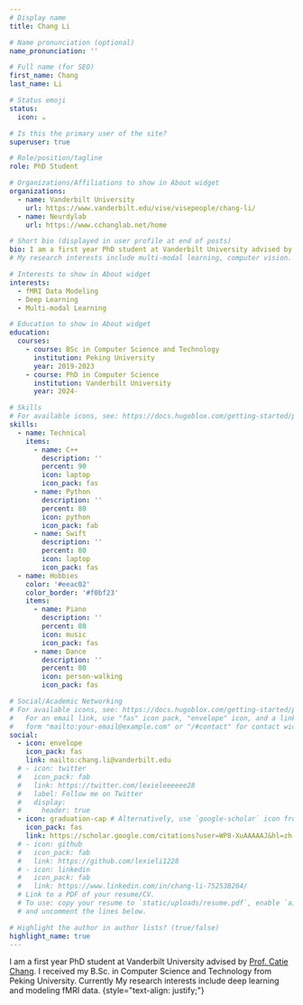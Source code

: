 ```yaml
---
# Display name
title: Chang Li

# Name pronunciation (optional)
name_pronunciation: ''

# Full name (for SEO)
first_name: Chang
last_name: Li

# Status emoji
status:
  icon: ☕️

# Is this the primary user of the site?
superuser: true

# Role/position/tagline
role: PhD Student

# Organizations/Affiliations to show in About widget
organizations:
  - name: Vanderbilt University
    url: https://www.vanderbilt.edu/vise/visepeople/chang-li/
  - name: Neurdylab
    url: https://www.cchanglab.net/home

# Short bio (displayed in user profile at end of posts)
bio: I am a first year PhD student at Vanderbilt University advised by <a href="https://engineering.vanderbilt.edu/bio/?pid=catie-chang">Prof. Catie Chang</a>. I received my B.Sc. in Computer Science and Technology from Peking University. Currently My research interests include deep learning and modeling fMRI data. 
# My research interests include multi-modal learning, computer vision.

# Interests to show in About widget
interests:
  - fMRI Data Modeling
  - Deep Learning
  - Multi-modal Learning

# Education to show in About widget
education:
  courses:
    - course: BSc in Computer Science and Technology
      institution: Peking University
      year: 2019-2023
    - course: PhD in Computer Science
      institution: Vanderbilt University
      year: 2024-

# Skills
# For available icons, see: https://docs.hugoblox.com/getting-started/page-builder/#icons
skills:
  - name: Technical
    items:
      - name: C++
        description: ''
        percent: 90
        icon: laptop
        icon_pack: fas
      - name: Python
        description: ''
        percent: 80
        icon: python
        icon_pack: fab
      - name: Swift
        description: ''
        percent: 80
        icon: laptop
        icon_pack: fas
  - name: Hobbies
    color: '#eeac02'
    color_border: '#f0bf23'
    items:
      - name: Piano
        description: ''
        percent: 80
        icon: music
        icon_pack: fas
      - name: Dance
        description: ''
        percent: 80
        icon: person-walking
        icon_pack: fas

# Social/Academic Networking
# For available icons, see: https://docs.hugoblox.com/getting-started/page-builder/#icons
#   For an email link, use "fas" icon pack, "envelope" icon, and a link in the
#   form "mailto:your-email@example.com" or "/#contact" for contact widget.
social:
  - icon: envelope
    icon_pack: fas
    link: mailto:chang.li@vanderbilt.edu
  # - icon: twitter
  #   icon_pack: fab
  #   link: https://twitter.com/lexieleeeeee28
  #   label: Follow me on Twitter
  #   display:
  #     header: true
  - icon: graduation-cap # Alternatively, use `google-scholar` icon from `ai` icon pack
    icon_pack: fas
    link: https://scholar.google.com/citations?user=WP8-XuAAAAAJ&hl=zh-CN
  # - icon: github
  #   icon_pack: fab
  #   link: https://github.com/lexieli1228
  # - icon: linkedin
  #   icon_pack: fab
  #   link: https://www.linkedin.com/in/chang-li-752538264/
  # Link to a PDF of your resume/CV.
  # To use: copy your resume to `static/uploads/resume.pdf`, enable `ai` icons in `params.yaml`,
  # and uncomment the lines below.

# Highlight the author in author lists? (true/false)
highlight_name: true
---
```


I am a first year PhD student at Vanderbilt University advised by <a href="https://engineering.vanderbilt.edu/bio/?pid=catie-chang">Prof. Catie Chang</a>. I received my B.Sc. in Computer Science and Technology from Peking University. Currently My research interests include deep learning and modeling fMRI data. 
{style="text-align: justify;"}
